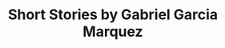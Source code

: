 ---
title: Short Stories by Gabriel Garcia Marquez
tags: [Gabriel García Márquez,Story,Short Story,Argentina]
---